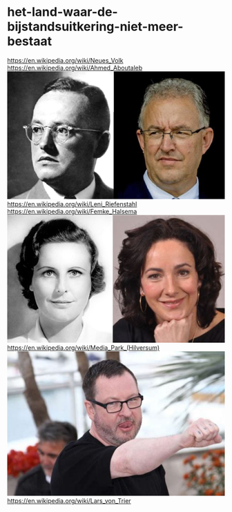 # het-land-waar-de-bijstandsuitkering-niet-meer-bestaat
https://en.wikipedia.org/wiki/Neues_Volk
https://en.wikipedia.org/wiki/Ahmed_Aboutaleb
![](https://github.com/nondejus/het-land-waar-de-bijstandsuitkering-niet-meer-bestaat/blob/main/ArtBoard%20Image%20(53).jpg)
https://en.wikipedia.org/wiki/Leni_Riefenstahl
https://en.wikipedia.org/wiki/Femke_Halsema
![](https://github.com/nondejus/het-land-waar-de-bijstandsuitkering-niet-meer-bestaat/blob/main/ArtBoard%20Image%20(325).jpg)
https://en.wikipedia.org/wiki/Media_Park_(Hilversum)
![](https://github.com/nondejus/het-land-waar-de-bijstandsuitkering-niet-meer-bestaat/blob/main/ArtBoard%20Image%20(405).jpg)
https://en.wikipedia.org/wiki/Lars_von_Trier

